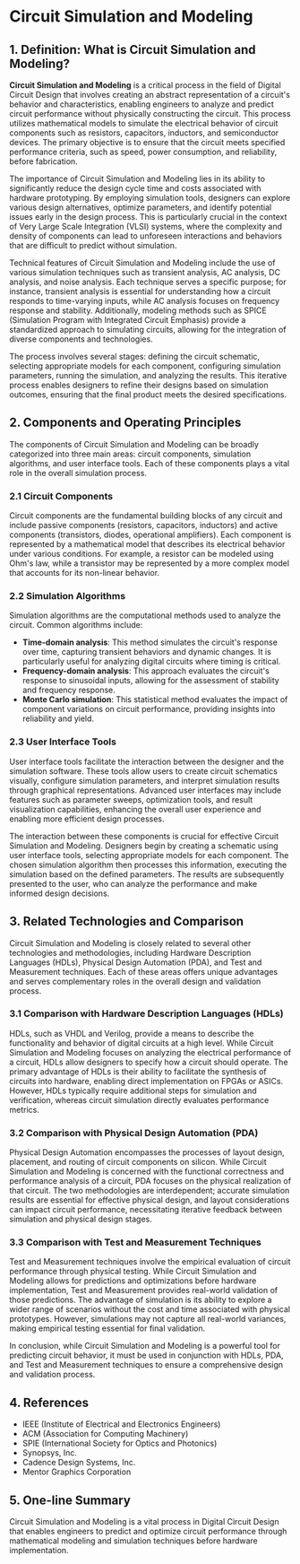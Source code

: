 # Circuit Simulation and Modeling

## 1. Definition: What is **Circuit Simulation and Modeling**?
**Circuit Simulation and Modeling** is a critical process in the field of Digital Circuit Design that involves creating an abstract representation of a circuit's behavior and characteristics, enabling engineers to analyze and predict circuit performance without physically constructing the circuit. This process utilizes mathematical models to simulate the electrical behavior of circuit components such as resistors, capacitors, inductors, and semiconductor devices. The primary objective is to ensure that the circuit meets specified performance criteria, such as speed, power consumption, and reliability, before fabrication.

The importance of Circuit Simulation and Modeling lies in its ability to significantly reduce the design cycle time and costs associated with hardware prototyping. By employing simulation tools, designers can explore various design alternatives, optimize parameters, and identify potential issues early in the design process. This is particularly crucial in the context of Very Large Scale Integration (VLSI) systems, where the complexity and density of components can lead to unforeseen interactions and behaviors that are difficult to predict without simulation.

Technical features of Circuit Simulation and Modeling include the use of various simulation techniques such as transient analysis, AC analysis, DC analysis, and noise analysis. Each technique serves a specific purpose; for instance, transient analysis is essential for understanding how a circuit responds to time-varying inputs, while AC analysis focuses on frequency response and stability. Additionally, modeling methods such as SPICE (Simulation Program with Integrated Circuit Emphasis) provide a standardized approach to simulating circuits, allowing for the integration of diverse components and technologies.

The process involves several stages: defining the circuit schematic, selecting appropriate models for each component, configuring simulation parameters, running the simulation, and analyzing the results. This iterative process enables designers to refine their designs based on simulation outcomes, ensuring that the final product meets the desired specifications.

## 2. Components and Operating Principles
The components of Circuit Simulation and Modeling can be broadly categorized into three main areas: circuit components, simulation algorithms, and user interface tools. Each of these components plays a vital role in the overall simulation process.

### 2.1 Circuit Components
Circuit components are the fundamental building blocks of any circuit and include passive components (resistors, capacitors, inductors) and active components (transistors, diodes, operational amplifiers). Each component is represented by a mathematical model that describes its electrical behavior under various conditions. For example, a resistor can be modeled using Ohm's law, while a transistor may be represented by a more complex model that accounts for its non-linear behavior.

### 2.2 Simulation Algorithms
Simulation algorithms are the computational methods used to analyze the circuit. Common algorithms include:
- **Time-domain analysis**: This method simulates the circuit's response over time, capturing transient behaviors and dynamic changes. It is particularly useful for analyzing digital circuits where timing is critical.
- **Frequency-domain analysis**: This approach evaluates the circuit's response to sinusoidal inputs, allowing for the assessment of stability and frequency response.
- **Monte Carlo simulation**: This statistical method evaluates the impact of component variations on circuit performance, providing insights into reliability and yield.

### 2.3 User Interface Tools
User interface tools facilitate the interaction between the designer and the simulation software. These tools allow users to create circuit schematics visually, configure simulation parameters, and interpret simulation results through graphical representations. Advanced user interfaces may include features such as parameter sweeps, optimization tools, and result visualization capabilities, enhancing the overall user experience and enabling more efficient design processes.

The interaction between these components is crucial for effective Circuit Simulation and Modeling. Designers begin by creating a schematic using user interface tools, selecting appropriate models for each component. The chosen simulation algorithm then processes this information, executing the simulation based on the defined parameters. The results are subsequently presented to the user, who can analyze the performance and make informed design decisions.

## 3. Related Technologies and Comparison
Circuit Simulation and Modeling is closely related to several other technologies and methodologies, including Hardware Description Languages (HDLs), Physical Design Automation (PDA), and Test and Measurement techniques. Each of these areas offers unique advantages and serves complementary roles in the overall design and validation process.

### 3.1 Comparison with Hardware Description Languages (HDLs)
HDLs, such as VHDL and Verilog, provide a means to describe the functionality and behavior of digital circuits at a high level. While Circuit Simulation and Modeling focuses on analyzing the electrical performance of a circuit, HDLs allow designers to specify how a circuit should operate. The primary advantage of HDLs is their ability to facilitate the synthesis of circuits into hardware, enabling direct implementation on FPGAs or ASICs. However, HDLs typically require additional steps for simulation and verification, whereas circuit simulation directly evaluates performance metrics.

### 3.2 Comparison with Physical Design Automation (PDA)
Physical Design Automation encompasses the processes of layout design, placement, and routing of circuit components on silicon. While Circuit Simulation and Modeling is concerned with the functional correctness and performance analysis of a circuit, PDA focuses on the physical realization of that circuit. The two methodologies are interdependent; accurate simulation results are essential for effective physical design, and layout considerations can impact circuit performance, necessitating iterative feedback between simulation and physical design stages.

### 3.3 Comparison with Test and Measurement Techniques
Test and Measurement techniques involve the empirical evaluation of circuit performance through physical testing. While Circuit Simulation and Modeling allows for predictions and optimizations before hardware implementation, Test and Measurement provides real-world validation of those predictions. The advantage of simulation is its ability to explore a wider range of scenarios without the cost and time associated with physical prototypes. However, simulations may not capture all real-world variances, making empirical testing essential for final validation.

In conclusion, while Circuit Simulation and Modeling is a powerful tool for predicting circuit behavior, it must be used in conjunction with HDLs, PDA, and Test and Measurement techniques to ensure a comprehensive design and validation process.

## 4. References
- IEEE (Institute of Electrical and Electronics Engineers)
- ACM (Association for Computing Machinery)
- SPIE (International Society for Optics and Photonics)
- Synopsys, Inc.
- Cadence Design Systems, Inc.
- Mentor Graphics Corporation

## 5. One-line Summary
Circuit Simulation and Modeling is a vital process in Digital Circuit Design that enables engineers to predict and optimize circuit performance through mathematical modeling and simulation techniques before hardware implementation.